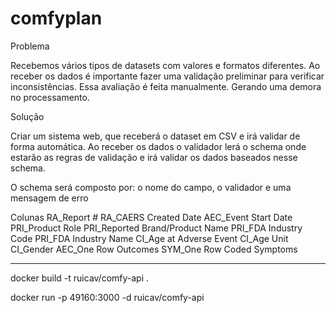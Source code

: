 # comfyplan

Problema

Recebemos vários tipos de datasets com valores e formatos diferentes. Ao receber os dados é importante fazer uma validação preliminar para verificar inconsistências. Essa avaliação é feita manualmente. Gerando uma demora no processamento.

Solução

Criar um sistema web, que receberá o dataset em CSV e irá validar de forma automática. Ao receber os dados o validador lerá o schema onde estarão as regras de validação e irá validar os dados baseados nesse schema.

O schema será composto por: o nome do campo, o validador e uma mensagem de erro

Colunas
RA_Report #
RA_CAERS Created Date
AEC_Event Start Date
PRI_Product Role
PRI_Reported Brand/Product Name
PRI_FDA Industry Code
PRI_FDA Industry Name
CI_Age at Adverse Event
CI_Age Unit
CI_Gender
AEC_One Row Outcomes
SYM_One Row Coded Symptoms

---

docker build -t ruicav/comfy-api .

docker run -p 49160:3000 -d ruicav/comfy-api
